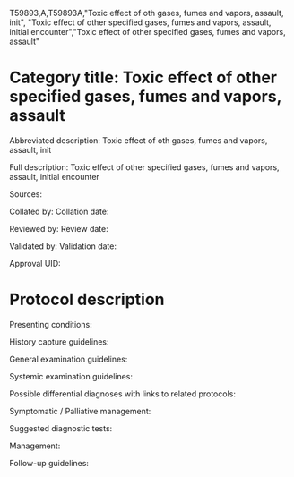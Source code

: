 T59893,A,T59893A,"Toxic effect of oth gases, fumes and vapors, assault, init", "Toxic effect of other specified gases, fumes and vapors, assault, initial encounter","Toxic effect of other specified gases, fumes and vapors, assault"
# Category title: Toxic effect of other specified gases, fumes and vapors, assault

Abbreviated description: Toxic effect of oth gases, fumes and vapors, assault, init

Full description: Toxic effect of other specified gases, fumes and vapors, assault, initial encounter

Sources:

Collated by:
Collation date:

Reviewed by:
Review date:

Validated by:
Validation date:

Approval UID:

# Protocol description

Presenting conditions:

History capture guidelines:

General examination guidelines:

Systemic examination guidelines:

Possible differential diagnoses with links to related protocols:

Symptomatic / Palliative management:

Suggested diagnostic tests:

Management:

Follow-up guidelines:
